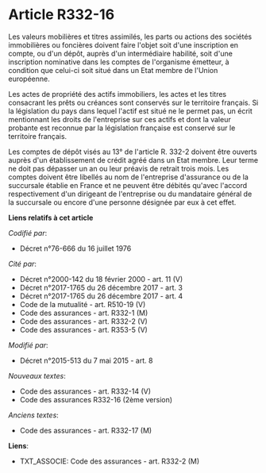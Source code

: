 # Article R332-16

Les valeurs mobilières et titres assimilés, les parts ou actions des sociétés immobilières ou foncières doivent faire l'objet
soit d'une inscription en compte, ou d'un dépôt, auprès d'un intermédiaire habilité, soit d'une inscription nominative dans
les comptes de l'organisme émetteur, à condition que celui-ci soit situé dans un Etat membre de l'Union européenne. 

Les actes de propriété des actifs immobiliers, les actes et les titres consacrant les prêts ou créances sont conservés sur le
territoire français. Si la législation du pays dans lequel l'actif est situé ne le permet pas, un écrit mentionnant les
droits de l'entreprise sur ces actifs et dont la valeur probante est reconnue par la législation française est conservé sur
le territoire français. 

Les comptes de dépôt visés au 13° de l'article R. 332-2 doivent être ouverts auprès d'un établissement de crédit agréé dans
un Etat membre. Leur terme ne doit pas dépasser un an ou leur préavis de retrait trois mois. Les comptes doivent être
libellés au nom de l'entreprise d'assurance ou de la succursale établie en France et ne peuvent être débités qu'avec l'accord
respectivement d'un dirigeant de l'entreprise ou du mandataire général de la succursale ou encore d'une personne désignée par
eux à cet effet.

**Liens relatifs à cet article**

_Codifié par_:

  - Décret n°76-666 du 16 juillet 1976

_Cité par_:

  - Décret n°2000-142 du 18 février 2000 - art. 11 (V)
  - Décret n°2017-1765 du 26 décembre 2017 - art. 3
  - Décret n°2017-1765 du 26 décembre 2017 - art. 4
  - Code de la mutualité - art. R510-19 (V)
  - Code des assurances - art. R332-1 (M)
  - Code des assurances - art. R332-2 (V)
  - Code des assurances - art. R353-5 (V)

_Modifié par_:

  - Décret n°2015-513 du 7 mai 2015 - art. 8

_Nouveaux textes_:

  - Code des assurances - art. R332-14 (V)
  - Code des assurances R332-16 (2ème version)

_Anciens textes_:

  - Code des assurances - art. R332-17 (M)

**Liens**:

  - TXT_ASSOCIE: Code des assurances - art. R332-2 (M)
